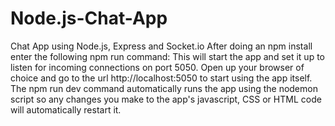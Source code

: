 # Node.js-Chat-App
 Chat App using Node.js, Express and Socket.io 
 After doing an npm install enter the following npm run command:
This will start the app and set it up to listen for incoming connections on port 5050. Open up your browser of choice and go to the url http://localhost:5050 to start using the app itself. The npm run dev command automatically runs the app using the nodemon script so any changes you make to the app's javascript, CSS or HTML code will automatically restart it.
